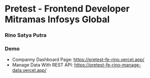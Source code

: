 # Pretest - Frontend Developer Mitramas Infosys Global
### Rino Satya Putra

### Demo
- Companny Dashboard Page: https://pretest-fe-rino.vercel.app/
- Manage Data With REST API: https://pretest-fe-rino-manage-data.vercel.app/
